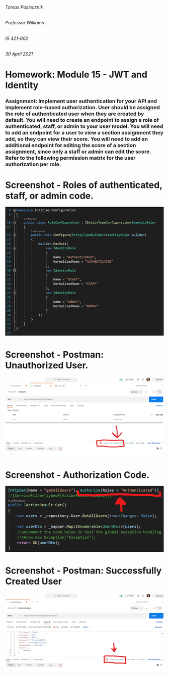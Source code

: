 ###### Tomas Pasiecznik
###### Professor Williams
###### IS 421-002
###### 30 April 2021

# Homework: Module 15 - JWT and Identity

### Assignment: Implement user authentication for your API and implement role-based authorization. User should be assigned the role of authenticated user when they are created by default. You will need to create an endpoint to assign a role of authenticated, staff, or admin to your user model. You will need to add an endpoint for a user to view a section assignment they add, so they can view their score. You will need to add an additional endpoint for editing the score of a section assignment, since only a staff or admin can edit the score. Refer to the following permission matrix for the user authorization per role.  

# Screenshot - Roles of authenticated, staff, or admin code.
![RolesCode](/RolesCode.png "RolesCode")  

# Screenshot - Postman: Unauthorized User.
![Unauthorized](/Unauthorized.png "Unauthorized")  

# Screenshot - Authorization Code.
![AuthorizationCode](/AuthorizationCode.png "AuthorizationCode")  
 
 # Screenshot - Postman: Successfully Created User
![201Created](/201Created.png "201Created") 

